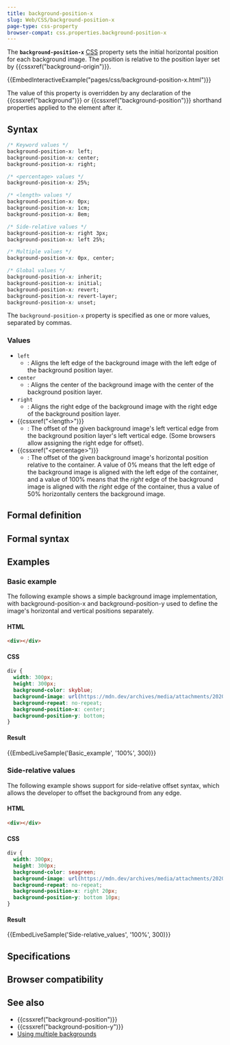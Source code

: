 ```yaml
---
title: background-position-x
slug: Web/CSS/background-position-x
page-type: css-property
browser-compat: css.properties.background-position-x
---
```




The **`background-position-x`** [CSS](/Web/CSS) property sets the initial horizontal position for each background image. The position is relative to the position layer set by {{cssxref("background-origin")}}.

{{EmbedInteractiveExample("pages/css/background-position-x.html")}}

<!-- The source for this interactive example is stored in a GitHub repository. If you'd like to contribute to the interactive examples project, please clone https://github.com/mdn/interactive-examples and send us a pull request. -->

The value of this property is overridden by any declaration of the {{cssxref("background")}} or {{cssxref("background-position")}} shorthand properties applied to the element after it.

## Syntax

```css
/* Keyword values */
background-position-x: left;
background-position-x: center;
background-position-x: right;

/* <percentage> values */
background-position-x: 25%;

/* <length> values */
background-position-x: 0px;
background-position-x: 1cm;
background-position-x: 8em;

/* Side-relative values */
background-position-x: right 3px;
background-position-x: left 25%;

/* Multiple values */
background-position-x: 0px, center;

/* Global values */
background-position-x: inherit;
background-position-x: initial;
background-position-x: revert;
background-position-x: revert-layer;
background-position-x: unset;
```

The `background-position-x` property is specified as one or more values, separated by commas.

### Values

- `left`
  - : Aligns the left edge of the background image with the left edge of the background position layer.
- `center`
  - : Aligns the center of the background image with the center of the background position layer.
- `right`
  - : Aligns the right edge of the background image with the right edge of the background position layer.
- {{cssxref("&lt;length&gt;")}}
  - : The offset of the given background image's left vertical edge from the background position layer's left vertical edge. (Some browsers allow assigning the right edge for offset).
- {{cssxref("&lt;percentage&gt;")}}
  - : The offset of the given background image's horizontal position relative to the container. A value of 0% means that the left edge of the background image is aligned with the left edge of the container, and a value of 100% means that the _right_ edge of the background image is aligned with the _right_ edge of the container, thus a value of 50% horizontally centers the background image.

## Formal definition



## Formal syntax



## Examples

### Basic example

The following example shows a simple background image implementation, with background-position-x and background-position-y used to define the image's horizontal and vertical positions separately.

#### HTML

```html
<div></div>
```

#### CSS

```css
div {
  width: 300px;
  height: 300px;
  background-color: skyblue;
  background-image: url(https://mdn.dev/archives/media/attachments/2020/07/29/17350/3b4892b7e820122ac6dd7678891d4507/firefox.png);
  background-repeat: no-repeat;
  background-position-x: center;
  background-position-y: bottom;
}
```

#### Result

{{EmbedLiveSample('Basic_example', '100%', 300)}}

### Side-relative values

The following example shows support for side-relative offset syntax, which allows the developer to offset the background from any edge.

#### HTML

```html
<div></div>
```

#### CSS

```css
div {
  width: 300px;
  height: 300px;
  background-color: seagreen;
  background-image: url(https://mdn.dev/archives/media/attachments/2020/07/29/17350/3b4892b7e820122ac6dd7678891d4507/firefox.png);
  background-repeat: no-repeat;
  background-position-x: right 20px;
  background-position-y: bottom 10px;
}
```

#### Result

{{EmbedLiveSample('Side-relative_values', '100%', 300)}}

## Specifications



## Browser compatibility



## See also

- {{cssxref("background-position")}}
- {{cssxref("background-position-y")}}
- [Using multiple backgrounds](/Web/CSS/CSS_backgrounds_and_borders/Using_multiple_backgrounds)
